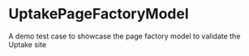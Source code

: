 # UptakePageFactoryModel
A demo test case to showcase the page factory model to validate the Uptake site
